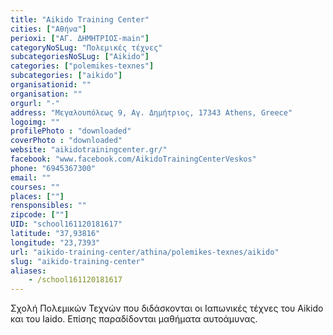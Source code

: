 ```yaml
---
title: "Aikido Training Center"
cities: ["Αθήνα"]
perioxi: ["ΑΓ. ΔΗΜΗΤΡΙΟΣ-main"]
categoryNoSLug: "Πολεμικές τέχνες"
subcategoriesNoSLug: ["Aikido"]
categories: ["polemikes-texnes"]
subcategories: ["aikido"]
organisationid: ""
organisation: ""
orgurl: "-"
address: "Μεγαλουπόλεως 9, Αγ. Δημήτριος, 17343 Athens, Greece"
logoimg: ""
profilePhoto : "downloaded"
coverPhoto : "downloaded"
website: "aikidotrainingcenter.gr/"
facebook: "www.facebook.com/AikidoTrainingCenterVeskos"
phone: "6945367300"
email: ""
courses: ""
places: [""]
rensponsibles: ""
zipcode: [""]
UID: "school161120181617"
latitude: "37,93816"
longitude: "23,7393"
url: "aikido-training-center/athina/polemikes-texnes/aikido"
slug: "aikido-training-center"
aliases:
    - /school161120181617
---
```



Σχολή Πολεμικών Τεχνών που διδάσκονται οι Ιαπωνικές τέχνες του Aikido και του Iaido. Επίσης παραδίδονται μαθήματα αυτοάμυνας.

